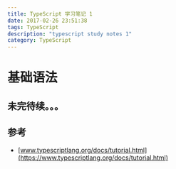 ```yaml
---
title: TypeScript 学习笔记 1
date: 2017-02-26 23:51:38
tags: TypeScript
description: "typescript study notes 1"
category: TypeScript
---
```

# 基础语法

## 未完待续。。。

## 参考

- [www.typescriptlang.org/docs/tutorial.html](https://www.typescriptlang.org/docs/tutorial.html)